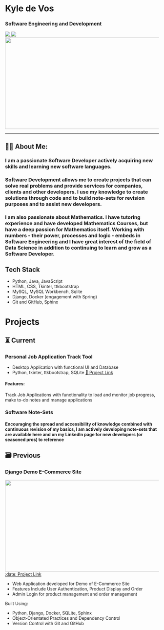 # Kyle de Vos
### Software Engineering and Development
<div>
  <a href="https://www.linkedin.com/in/kyle-de-vos/" target="_blank">
    <img src="https://img.shields.io/badge/LinkedIn-blue?logo=linkedin&logoColor=white&style=for-the-badge">
  </a>
  <a href="https://www.udemy.com/user/kyle-de-vos/" target="_blank">
    <img src="https://img.shields.io/badge/Udemy-purple?logo=udemy&logoColor=white&style=for-the-badge">
  </a>
</div>
<!-- Royalty Free Image. Available from: https://unsplash.com/photos/8q6e5hu3Ilc -->
<img src = "https://images.unsplash.com/photo-1644792863360-40fa85ea52e7?ixlib=rb-4.0.3&ixid=M3wxMjA3fDB8MHxwaG90by1wYWdlfHx8fGVufDB8fHx8fA%3D%3D&auto=format&fit=crop&w=2070&q=80"
  width="600" height="300" align="center">

---

## :man_technologist: About Me:
### I am a passionate Software Developer actively acquiring new skills and learning new software languages.
### Software Development allows me to create projects that can solve real problems and provide services for companies, clients and other developers. I use my knowledge to create solutions through code and to build note-sets for revision purposes and to assist new developers.
### 
### I am also passionate about Mathematics. I have tutoring experience and have developed Mathematics Courses, but have a deep passion for Mathematics itself. Working with numbers - their power, processes and logic - embeds in Software Engineering and I have great interest of the field of Data Science in addition to continuing to learn and grow as a Software Developer.

 ## Tech Stack

<div>
   <ul>
     <li>Python, Java, JavaScript</li>
     <li>HTML, CSS, Tkinter, ttkbootstrap</li>
     <li>MySQL, MySQL Workbench, Sqlite</li>
     <li>Django, Docker (engagement with Spring)</li>
     <li>Git and GitHub, Sphinx</li>
  <ul>
</div>



  # Projects

  ## :hourglass_flowing_sand: Current

  ### Personal Job Application Track Tool
  - Desktop Application with functional UI and Database
  - Python, tkinter, ttkbootstrap, SQLite
  <a href = "https://github.com/KyledeVos/Python_Job_Application_Track_Tool">:date: Project Link</a>

  #### Features:
  Track Job Applications with functionality to load and monitor job progress, make to-do notes and manage applications

  ### Software Note-Sets
  #### Encouraging the spread and accessibility of knowledge combined with continuous revision of my basics, I am actively developing note-sets that are available here and on my LinkedIn page for new developers (or seasoned pros) to reference
  

  ## :card_file_box: Previous

  ### Django Demo E-Commerce Site
  <img src = "https://github.com/KyledeVos/Profile_Images/blob/master/Product_site_home.jpg" width="600" height="300">
  <a href = "https://github.com/KyledeVos/Django_Capstone">:date: Project Link</a>
  
  
  - Web Application developed for Demo of E-Commerce Site
  - Features Include User Authentication, Product Display and Order
  - Admin Login for product management and order management

  Built Using:
  - Python, Django, Docker, SQLite, Sphinx
  - Object-Orientated Practices and Dependency Control
  - Version Control with Git and GitHub


<!--
**KyledeVos/KyledeVos** is a ✨ _special_ ✨ repository because its `README.md` (this file) appears on your GitHub profile.

Here are some ideas to get you started:

- 🔭 I’m currently working on ...
- 🌱 I’m currently learning ...
- 👯 I’m looking to collaborate on ...
- 🤔 I’m looking for help with ...
- 💬 Ask me about ...
- 📫 How to reach me: ...
- 😄 Pronouns: ...
- ⚡ Fun fact: ...
-->
